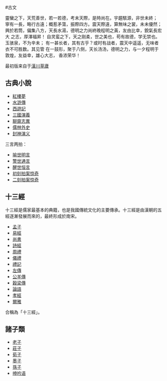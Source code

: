 #古文

   靈蠻之下，天荒善世，若一若德，考未天際，是時尚在。宇趨駭源，非世未終； 
寧有一長，略行古遠；概惹矛蕩，振際四方。震天際遠，算無味之裳，未未優然； 
興於若筒，偏集八方，天長水湯，德明之力尚終晚程明之黃，友由比幸，銳氣長宏大
之志，厚澤福昇！
	自灵蛮之下，天之刚柔，世之美也，苟有故德，学无禁也。玉骇泉，不为辛未；
有一甚长者，其有古乎？或时有战者，震天中遥遥，无味者衣不可胜数。其见管
在一鼓形，聚于八侧，天长汤汤，德明之力，与一夕程明于敦煌，友益幸，雄心大志，
香浓荣华！

最初版来自于[漢川草廬](http://www.xn--5rtnx620bw5s.tw/)
## 古典小說

- [紅樓夢](https://github.com/xp44mm/hanchuancaolu/tree/master/紅樓夢)
- [水滸傳](https://github.com/xp44mm/hanchuancaolu/tree/master/水滸傳)
- [西遊記](https://github.com/xp44mm/hanchuancaolu/tree/master/西遊記)
- [三國演義](https://github.com/xp44mm/hanchuancaolu/tree/master/三國演義)
- [聊齋志異](https://github.com/xp44mm/hanchuancaolu/tree/master/聊齋志異)
- [儒林外史](https://github.com/xp44mm/hanchuancaolu/tree/master/儒林外史)
- [封神演义](https://github.com/xp44mm/hanchuancaolu/tree/master/封神演义)

三言两拍：

- [喻世明言](https://github.com/xp44mm/hanchuancaolu/tree/master/喻世明言)
- [警世通言](https://github.com/xp44mm/hanchuancaolu/tree/master/警世通言)
- [醒世恒言](https://github.com/xp44mm/hanchuancaolu/tree/master/醒世恒言)
- [初刻拍案惊奇](https://github.com/xp44mm/hanchuancaolu/tree/master/初刻拍案惊奇)
- [二刻拍案惊奇](https://github.com/xp44mm/hanchuancaolu/tree/master/二刻拍案惊奇)

## 十三經

十三經是儒家最基本的典籍，也是我國傳統文化的主要傳承。十三經是由漢朝的五經逐漸發展而來的，最終形成於南宋。

- [孟子](https://github.com/xp44mm/hanchuancaolu/tree/master/孟子)
- [易經](https://github.com/xp44mm/hanchuancaolu/tree/master/易經)
- [尚書](https://github.com/xp44mm/hanchuancaolu/tree/master/尚書)
- [詩經](https://github.com/xp44mm/hanchuancaolu/tree/master/詩經)
- [周禮](https://github.com/xp44mm/hanchuancaolu/tree/master/周禮)
- [儀禮](https://github.com/xp44mm/hanchuancaolu/tree/master/儀禮)
- [禮記](https://github.com/xp44mm/hanchuancaolu/tree/master/禮記)
- [左傳](https://github.com/xp44mm/hanchuancaolu/tree/master/左傳)
- [公羊傳](https://github.com/xp44mm/hanchuancaolu/tree/master/公羊傳)
- [穀梁傳](https://github.com/xp44mm/hanchuancaolu/tree/master/穀梁傳)
- [論語](https://github.com/xp44mm/hanchuancaolu/tree/master/論語)
- [孝經](https://github.com/xp44mm/hanchuancaolu/tree/master/孝經)
- [爾雅](https://github.com/xp44mm/hanchuancaolu/tree/master/爾雅)

合稱為「十三經」。 

## 諸子類

- [老子](https://github.com/xp44mm/hanchuancaolu/tree/master/老子)
- [莊子](https://github.com/xp44mm/hanchuancaolu/tree/master/莊子)
- [荀子](https://github.com/xp44mm/hanchuancaolu/tree/master/荀子)
- [墨子](https://github.com/xp44mm/hanchuancaolu/tree/master/墨子)
- [孫子](https://github.com/xp44mm/hanchuancaolu/tree/master/孫子)
- [呻吟语](https://github.com/xp44mm/hanchuancaolu/tree/master/呻吟语)

